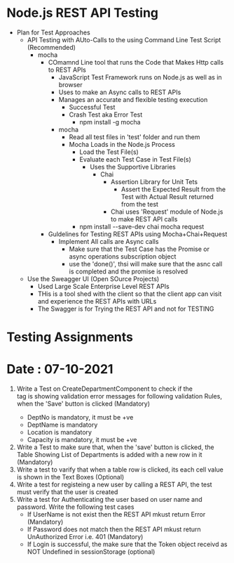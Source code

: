 # Node.js REST API Testing
- Plan for Test Approaches
    - API Testing with AUto-Calls to the using Command Line Test Script (Recommended)
        - mocha
            - COmamnd Line tool that runs the Code that Makes Http calls to REST APIs
                - JavaScript Test Framework runs on Node.js as well as in browser
                - Uses to make an Async calls to REST APIs
                - Manages an accurate and flexible testing execution
                    - Successful Test
                    - Crash Test aka Error Test
                        - npm install -g mocha
                - mocha 
                    - Read all test files in 'test' folder and run them
                    - Mocha Loads in the Node.js Process
                        - Load the Test File(s)
                        - Evaluate each Test Case in Test File(s)
                            - Uses the Supportive Libraries
                                - Chai
                                    - Assertion Library for Unit Tets
                                        - Assert the Expected Result from the Test with Actual Result returned from the test
                                    - Chai uses 'Request' module of Node.js to make REST API calls
                        - npm install --save-dev chai mocha request    
            - Guldelines for Testing REST APIs using Mocha+Chai+Request
                - Implement All calls are Async calls     
                    - Make sure that the Test Case has the Promise or async operations subscription object
                    - use the 'done()', thsi will make sure that the asnc call is completed and the promise is resolved                 
    - Use the Sweagger UI (Open SOurce Projects)
        - Used Large Scale Enterprise Level REST APIs   
        - THis is a tool shed with the client so that the client app can visit and experience the REST APIs with URLs
        - The Swagger is for Trying the REST API and not for TESTING                  


# Testing Assignments
# Date : 07-10-2021

1. Write a Test on CreateDepartmentComponent to check if the <div> tag is showing validation error messages for following validation Rules, when the 'Save' button is clicked (Mandatory)
    - DeptNo is mandatory, it must be +ve 
    - DeptName is mandatory
    - Location is mandatory
    - Capacity is mandatory, it must be +ve 
2. Write a Test to make sure that, when the 'save' button is clicked, the Table Showing List of Departments is added with a new row in it (Mandatory)
3. Write a test to varify that when a table row is clicked, its each cell value is shown in the Text Boxes  (Optional)   
4. Write a test for registeing a new user by calling a REST API, the test must verify that the user is created
5. Write a test for Authenticating the user based on user name and password. Write the following test cases
    - If UserName  is not exist then the REST API mkust return Error (Mandatory)
    - If Password  does not match then the REST API mkust return UnAuthorized Error i.e. 401 (Mandatory)
    - If Login is successful, the make sure that the Token object receivd as NOT Undefined in sessionStorage (optional)
